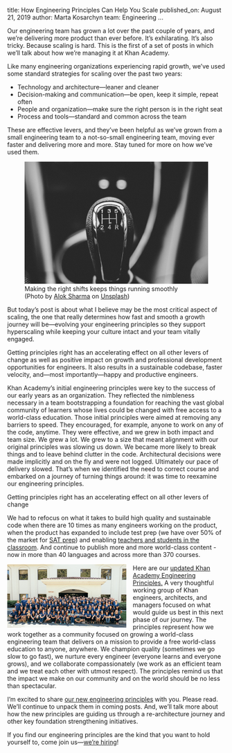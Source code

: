 title: How Engineering Principles Can Help You Scale
published_on: August 21, 2019
author: Marta Kosarchyn
team: Engineering
...

Our engineering team has grown a lot over the past couple of years, and we’re
delivering more product than ever before. It’s exhilarating. It’s also tricky.
Because scaling is hard. This is the first of a set of posts in which we’ll
talk about how we’re managing it at Khan Academy.

Like many engineering organizations experiencing rapid growth, we’ve used some
standard strategies for scaling over the past two years:

- Technology and architecture—leaner and cleaner
- Decision-making and communication—be open, keep it simple, repeat often
- People and organization—make sure the right person is in the right seat
- Process and tools—standard and common across the team

These are effective levers, and they’ve been helpful as we’ve grown from a small
engineering team to a not-so-small engineering team, moving ever faster and
delivering more and more. Stay tuned for more on how we’ve used them.

<figure>
    <img src="/images/eng-principles-help-scale/alok-sharma-9wrFaeqMJBg-unsplash.jpg" width="580"/>
    <figcaption>
    Making the right shifts keeps things running smoothly<br/>
    (Photo by <a href="https://unsplash.com/photos/9wrFaeqMJBg">Alok Sharma</a> on <a href="https://unsplash.com/">Unsplash</a>)
    </figcaption>
</figure>

But today’s post is about what I believe may be the most critical aspect of
scaling, the one that really determines how fast and smooth a growth journey
will be—evolving your engineering principles so they support hyperscaling while
keeping your culture intact and your team vitally engaged.

Getting principles right has an accelerating effect on all other levers of
change as well as positive impact on growth and professional development
opportunities for engineers. It also results in a sustainable codebase, faster
velocity, and—most importantly—happy and productive engineers.

Khan Academy’s initial engineering principles were key to the success of our
early years as an organization. They reflected the nimbleness necessary in a
team bootstrapping a foundation for reaching the vast global community of
learners whose lives could be changed with free access to a world-class
education. Those initial principles were aimed at removing any barriers to
speed. They encouraged, for example, anyone to work on any of the code, anytime.
They were effective, and we grew in both impact and team size. We grew a lot. We
grew to a size that meant alignment with our original principles was slowing us
down. We became more likely to break things and to leave behind clutter in the
code. Architectural decisions were made implicitly and on the fly and were not
logged. Ultimately our pace of delivery slowed. That’s when we identified the
need to correct course and embarked on a journey of turning things around:  it
was time to reexamine our engineering principles.

<p class="pullquote">Getting principles right has an accelerating effect on all
other levers of change</p>

We had to refocus on what it takes to build high quality and sustainable code
when there are 10 times as many engineers working on the product, when the
product has expanded to include test prep (we have over 50% of the market for
[SAT prep](https://blogs.edweek.org/edweek/high_school_and_beyond/2017/05/college_board_reports_score_gains_from_free_sat_practice.html))
and enabling [teachers and students in the classroom](https://www.latimes.com/socal/glendale-news-press/news/tn-gnp-me-gusd-khan-academy-learning-20190712-story.html).
And continue to publish more and more world-class content - now in more than 40
languages and across more than 370 courses.

<img src="/images/eng-principles-help-scale/khan-team.jpg" style="float:left; padding-right: 15px;" width="275">

Here are our [updated Khan Academy Engineering Principles.](https://docs.google.com/presentation/d/1ZQ-HTuH38L8sf4ZObfJNlESpzYIPAP6QFe30qOqE8DA/edit?usp=sharing)
A very thoughtful working group of Khan engineers, architects, and managers
focused on what would guide us best in this next phase of our journey. The
principles represent how we work together as a community focused on growing a
world-class engineering team that delivers on a mission to provide a free
world-class education to anyone, anywhere. We champion quality (sometimes we go
slow to go fast), we nurture every engineer (everyone learns and everyone
grows), and we collaborate compassionately (we work as an efficient team and we
treat each other with utmost respect). The principles remind us that the impact
we make on our community and on the world should be no less than spectacular.

I’m excited to share [our new engineering principles](https://docs.google.com/presentation/d/1ZQ-HTuH38L8sf4ZObfJNlESpzYIPAP6QFe30qOqE8DA/edit?usp=sharing)
with you. Please read. We’ll continue to unpack them in coming posts. And, we’ll
talk more about how the new principles are guiding us through a re-architecture
journey and other key foundation strengthening initiatives.

If you find our engineering principles are the kind that you want to hold
yourself to, come join us—[we’re hiring](https://www.khanacademy.org/careers)!
